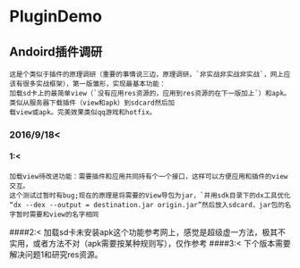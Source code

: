 # PluginDemo
Andoird插件调研
-----------------------------------
    这是个类似于插件的原理调研（重要的事情说三边，原理调研，`非实战非实战非实战`，网上应该有很多实战框架），第一版雏形，实现最基本功能：
    加载sd卡上的最简单view（`没有应用res资源的，应用到res资源的在下一版加上`）和apk。类似从服务器下载插件（view和apk）到sdcard然后加
    载view或apk。完美效果类似qq游戏和hotfix。
### 2016/9/18<
#### 1:<
    加载view待改进功能：需要插件和应用共同持有个一个接口，这样可以方便应用和插件的view交互。
    这个测试过暂时有bug;现在的原理是将需要的View导包为jar，`并用sdk目录下的dx工具优化
    “dx --dex --output = destination.jar origin.jar”然后放入sdcard，jar包的名字暂时需要和view的名字相同
####2:<
    加载sd卡未安装apk这个功能参考网上，感觉是超级虚一方法，极其不实用，或者方法不对（apk需要按某种规则写），仅作参考
####3:<
    下个版本需要解决问题1和研究res资源。


